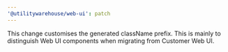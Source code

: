 ```yaml
---
'@utilitywarehouse/web-ui': patch
---
```


This change customises the generated className prefix. This is mainly to distinguish Web UI components when migrating from Customer Web UI.
